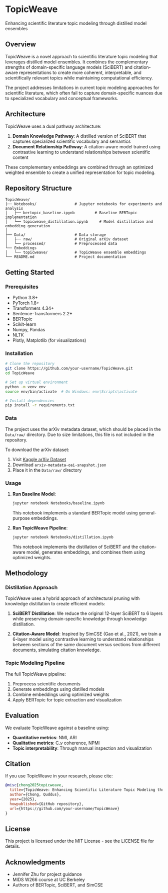 # TopicWeave

Enhancing scientific literature topic modeling through distilled model ensembles

## Overview

TopicWeave is a novel approach to scientific literature topic modeling that leverages distilled model ensembles. It combines the complementary strengths of domain-specific language models (SciBERT) and citation-aware representations to create more coherent, interpretable, and scientifically relevant topics while maintaining computational efficiency.

The project addresses limitations in current topic modeling approaches for scientific literature, which often fail to capture domain-specific nuances due to specialized vocabulary and conceptual frameworks.

## Architecture

TopicWeave uses a dual pathway architecture:

1. **Domain Knowledge Pathway**: A distilled version of SciBERT that captures specialized scientific vocabulary and semantics
2. **Document Relationship Pathway**: A citation-aware model trained using contrastive learning to understand relationships between scientific content

These complementary embeddings are combined through an optimized weighted ensemble to create a unified representation for topic modeling.

## Repository Structure

```
TopicWeave/
├── Notebooks/                 # Jupyter notebooks for experiments and analysis
│   ├── bertopic_baseline.ipynb         # Baseline BERTopic implementation
│   └── topicweave_distillation.ipynb     # Model distillation and embedding generation
│
├── Data/                      # Data storage
│   ├── raw/                   # Original arXiv dataset
│   └── processed/             # Preprocessed data
└── Embeddings
│   └── topicweave/            # TopicWeave ensemble embeddings
└── README.md                  # Project documentation
```

## Getting Started

### Prerequisites

- Python 3.8+
- PyTorch 1.8+
- Transformers 4.34+
- Sentence-Transformers 2.2+
- BERTopic
- Scikit-learn
- Numpy, Pandas
- NLTK
- Plotly, Matplotlib (for visualizations)

### Installation

```bash
# Clone the repository
git clone https://github.com/your-username/TopicWeave.git
cd TopicWeave

# Set up virtual environment
python -m venv env
source env/bin/activate  # On Windows: env\Scripts\activate

# Install dependencies
pip install -r requirements.txt
```

### Data

The project uses the arXiv metadata dataset, which should be placed in the `Data/raw/` directory. Due to size limitations, this file is not included in the repository.

To download the arXiv dataset:
1. Visit [Kaggle arXiv Dataset](https://www.kaggle.com/Cornell-University/arxiv)
2. Download `arxiv-metadata-oai-snapshot.json`
3. Place it in the `Data/raw/` directory

### Usage

1. **Run Baseline Model**:
   ```bash
   jupyter notebook Notebooks/baseline.ipynb
   ```
   This notebook implements a standard BERTopic model using general-purpose embeddings.

2. **Run TopicWeave Pipeline**:
   ```bash
   jupyter notebook Notebooks/distillation.ipynb
   ```
   This notebook implements the distillation of SciBERT and the citation-aware model, generates embeddings, and combines them using optimized weights.

## Methodology

### Distillation Approach

TopicWeave uses a hybrid approach of architectural pruning with knowledge distillation to create efficient models:

1. **SciBERT Distillation**: We reduce the original 12-layer SciBERT to 6 layers while preserving domain-specific knowledge through knowledge distillation.

2. **Citation-Aware Model**: Inspired by SimCSE (Gao et al., 2021), we train a 6-layer model using contrastive learning to understand relationships between sections of the same document versus sections from different documents, simulating citation knowledge.

### Topic Modeling Pipeline

The full TopicWeave pipeline:
1. Preprocess scientific documents
2. Generate embeddings using distilled models
3. Combine embeddings using optimized weights
4. Apply BERTopic for topic extraction and visualization

## Evaluation

We evaluate TopicWeave against a baseline using:

- **Quantitative metrics**: NMI, ARI
- **Qualitative metrics**: C_v coherence, NPMI
- **Topic interpretability**: Through manual inspection and visualization

## Citation

If you use TopicWeave in your research, please cite:

```bibtex
@misc{chong2025topicweave,
  title={TopicWeave: Enhancing Scientific Literature Topic Modeling through Distilled Model Ensembles},
  author={Chong, Quddus},
  year={2025},
  howpublished={GitHub repository},
  url={https://github.com/your-username/TopicWeave}
}
```

## License

This project is licensed under the MIT License - see the LICENSE file for details.

## Acknowledgments

- Jennifer Zhu for project guidance
- MIDS W266 course at UC Berkeley
- Authors of BERTopic, SciBERT, and SimCSE